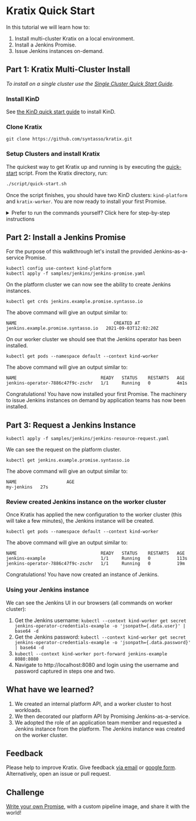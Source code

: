 # Kratix Quick Start

In this tutorial we will learn how to:
1. Install multi-cluster Kratix on a local environment.
2. Install a Jenkins Promise.
3. Issue Jenkins instances on-demand.

## Part 1: Kratix Multi-Cluster Install
_To install on a single cluster use the [Single Cluster Quick Start Guide](./single-cluster.md)._

### Install KinD

See [the KinD quick start guide](https://kind.sigs.k8s.io/docs/user/quick-start/) to install KinD.

### Clone Kratix
```
git clone https://github.com/syntasso/kratix.git
```

### Setup Clusters and install Kratix

The quickest way to get Kratix up and running is by executing the
[quick-start](/scripts/quick-start.sh) script. From the Kratix
directory, run:

```bash
./script/quick-start.sh
```

Once the script finishes, you should have two KinD clusters:
`kind-platform` and `kratix-worker`. You are now ready to install your first
Promise.

<details>
<summary>Prefer to run the commands yourself? Click here for step-by-step instructions</summary>

### Setup Platform Cluster

The below commands will create our platform cluster and install Kratix.

```
kind create cluster --name platform --image kindest/node:v1.24.0
kubectl apply -f distribution/kratix.yaml
kubectl apply -f hack/platform/minio-install.yaml
```

The Kratix API should now be available.

```
kubectl get crds
```

The above command will give an output similar to:
```
NAME                                CREATED AT
clusters.platform.kratix.io         2022-05-10T11:10:57Z
promises.platform.kratix.io         2022-05-10T11:10:57Z
works.platform.kratix.io            2022-05-10T11:10:57Z
workplacements.platform.kratix.io   2022-05-10T11:10:57Z
```

### Multi-Cluster Networking
Some KinD installations use non-standard networking. To ensure cross-cluster communication we need to run this script:

```
PLATFORM_DESTINATION_IP=`docker inspect platform-control-plane | grep '"IPAddress": "172' | awk '{print $2}' | awk -F '"' '{print $2}'`
sed -i'' -e "s/172.18.0.2/$(platform_destination_ip)/g" hack/worker/gitops-tk-resources.yaml
```

### Set up Worker Cluster
This will create a cluster for running the X-as-a-service workloads:

```
kind create cluster --name worker --image kindest/node:v1.24.0 #Also switches kubectl context to worker
kubectl apply -f config/samples/platform_v1alpha1_worker_cluster.yaml --context kind-platform #register the worker cluster with the platform cluster
kubectl apply -f hack/worker/gitops-tk-install.yaml
kubectl apply -f hack/worker/gitops-tk-resources.yaml
```

Once Flux is installed and running (this may take a few minutes), the Kratix resources will be visible on the worker cluster.

```
kubectl get ns kratix-worker-system
```

The above command will give an output similar to:
```
NAME                   STATUS   AGE
kratix-worker-system   Active   4m2s
```
Congratulations! Kratix is now installed.
</details>


## Part 2: Install a Jenkins Promise

For the purpose of this walkthrough let's install the provided Jenkins-as-a-service Promise.

```
kubectl config use-context kind-platform
kubectl apply -f samples/jenkins/jenkins-promise.yaml
```

On the platform cluster we can now see the ability to create Jenkins instances.

```
kubectl get crds jenkins.example.promise.syntasso.io
```

The above command will give an output similar to:
```
NAME                                     CREATED AT
jenkins.example.promise.syntasso.io   2021-09-03T12:02:20Z
```

On our worker cluster we should see that the Jenkins operator has been installed.

```
kubectl get pods --namespace default --context kind-worker
```

The above command will give an output similar to:
```
NAME                                READY   STATUS    RESTARTS   AGE
jenkins-operator-7886c47f9c-zschr   1/1     Running   0          4m1s
```

Congratulations! You have now installed your first Promise. The machinery to issue Jenkins instances on demand by application teams has now been installed.

## Part 3: Request a Jenkins Instance

```
kubectl apply -f samples/jenkins/jenkins-resource-request.yaml
```

We can see the request on the platform cluster.

```
kubectl get jenkins.example.promise.syntasso.io
```

The above command will give an output similar to:
```
NAME                   AGE
my-jenkins   27s
```

### Review created Jenkins instance on the worker cluster

Once Kratix has applied the new configuration to the worker cluster (this will take a few minutes), the Jenkins instance will be created.

```
kubectl get pods --namespace default --context kind-worker
```

The above command will give an output similar to:
```
NAME                                READY   STATUS    RESTARTS   AGE
jenkins-example                     1/1     Running   0          113s
jenkins-operator-7886c47f9c-zschr   1/1     Running   0          19m
```

Congratulations! You have now created an instance of Jenkins.

### Using your Jenkins instance

We can see the Jenkins UI in our browsers (all commands on worker cluster):
1. Get the Jenkins username: `kubectl --context kind-worker get secret jenkins-operator-credentials-example -o 'jsonpath={.data.user}' | base64 -d`
2. Get the Jenkins password: `kubectl --context kind-worker get secret jenkins-operator-credentials-example -o 'jsonpath={.data.password}' | base64 -d`
3. `kubectl --context kind-worker port-forward jenkins-example 8080:8080`
4. Navigate to http://localhost:8080 and login using the username and password captured in steps one and two.

## What have we learned?

1. We created an internal platform API, and a worker cluster to host workloads.
2. We then decorated our platform API by Promising Jenkins-as-a-service.
3. We adopted the role of an application team member and requested a Jenkins instance from the platform. The Jenkins instance was created on the worker cluster.

## Feedback

Please help to improve Kratix. Give feedback [via email](mailto:feedback@syntasso.io?subject=Kratix%20Feedback) or [google form](https://forms.gle/WVXwVRJsqVFkHfJ79). Alternatively, open an issue or pull request.

## Challenge
[Write your own Promise](./writing-a-promise.md), with a custom pipeline image, and share it with the world!
